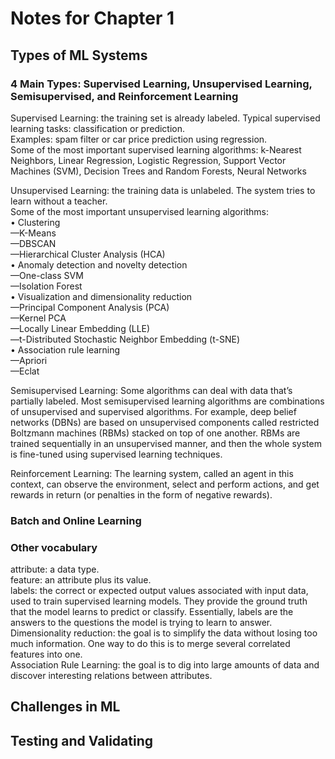 # Notes for Chapter 1

## Types of ML Systems
### 4 Main Types: Supervised Learning, Unsupervised Learning, Semisupervised, and Reinforcement Learning
Supervised Learning: the training set is already labeled. Typical supervised learning tasks: classification or prediction.  
Examples: spam filter or car price prediction using regression.  
Some of the most important supervised learning algorithms: k-Nearest Neighbors, Linear Regression, Logistic Regression, Support Vector Machines (SVM), Decision Trees and Random Forests, Neural Networks

Unsupervised Learning: the training data is unlabeled. The system tries to learn without a teacher.  
Some of the most important unsupervised learning algorithms:  
• Clustering  
  —K-Means  
  —DBSCAN  
  —Hierarchical Cluster Analysis (HCA)  
• Anomaly detection and novelty detection  
  —One-class SVM  
  —Isolation Forest  
• Visualization and dimensionality reduction  
  —Principal Component Analysis (PCA)  
  —Kernel PCA  
  —Locally Linear Embedding (LLE)  
  —t-Distributed Stochastic Neighbor Embedding (t-SNE)  
• Association rule learning  
  —Apriori  
  —Eclat  

Semisupervised Learning: Some algorithms can deal with data that’s partially labeled. Most semisupervised learning algorithms are combinations of unsupervised and supervised algorithms. For example, deep belief networks (DBNs) are based on unsupervised components called restricted Boltzmann machines (RBMs) stacked on top of one another. RBMs are trained sequentially in an unsupervised manner, and then the whole system is fine-tuned using supervised learning techniques.

Reinforcement Learning: The learning system, called an agent in this context, can observe the environment, select and perform actions, and get rewards in return (or penalties in the form of negative rewards).

### Batch and Online Learning

### Other vocabulary  
attribute: a data type.  
feature: an attribute plus its value.  
labels: the correct or expected output values associated with input data, used to train supervised learning models. They provide the ground truth that the model learns to predict or classify. Essentially, labels are the answers to the questions the model is trying to learn to answer.  
Dimensionality reduction: the goal is to simplify the data without losing too much information. One way to do this is to merge several correlated features into one.  
Association Rule Learning: the goal is to dig into large amounts of data and discover interesting relations between attributes.  


## Challenges in ML


## Testing and Validating



